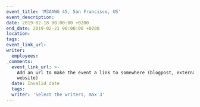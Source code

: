 ```yaml
---
event_title: 'M3AAWG 45, San Francisco, US'
event_description:
date: 2019-02-18 00:00:00 +0200
end_date: 2019-02-21 00:00:00 +0200
location:
tags:
event_link_url:
writer:
  employees:
_comments:
  event_link_url: >-
    Add an url to make the event a link to somewhere (blogpost, external
    website)
  date: Invalid date
  tags:
  writer: 'Select the writers, max 3'
---
```


